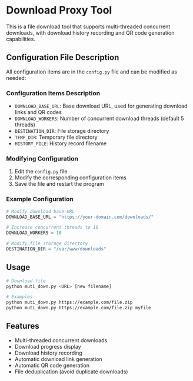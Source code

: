 # Download Proxy Tool

This is a file download tool that supports multi-threaded concurrent downloads, with download history recording and QR code generation capabilities.

## Configuration File Description

All configuration items are in the `config.py` file and can be modified as needed:

### Configuration Items Description

- `DOWNLOAD_BASE_URL`: Base download URL, used for generating download links and QR codes
- `DOWNLOAD_WORKERS`: Number of concurrent download threads (default 5 threads)
- `DESTINATION_DIR`: File storage directory
- `TEMP_DIR`: Temporary file directory
- `HISTORY_FILE`: History record filename

### Modifying Configuration

1. Edit the `config.py` file
2. Modify the corresponding configuration items
3. Save the file and restart the program

### Example Configuration

```python
# Modify download base URL
DOWNLOAD_BASE_URL = "https://your-domain.com/downloads/"

# Increase concurrent threads to 10
DOWNLOAD_WORKERS = 10

# Modify file storage directory
DESTINATION_DIR = "/var/www/downloads"
```

## Usage

```bash
# Download file
python muti_down.py <URL> [new filename]

# Examples
python muti_down.py https://example.com/file.zip
python muti_down.py https://example.com/file.zip myfile
```

## Features

- Multi-threaded concurrent downloads
- Download progress display
- Download history recording
- Automatic download link generation
- Automatic QR code generation
- File deduplication (avoid duplicate downloads) 
